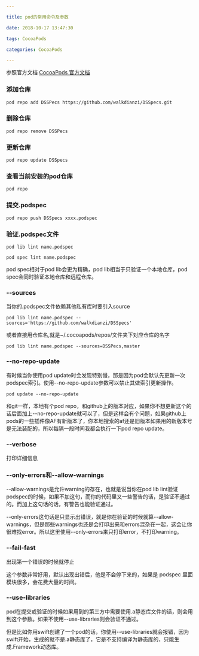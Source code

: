 ```yaml
---

title: pod的常用命令及参数

date: 2018-10-17 13:47:30

tags: CocoaPods

categories: CocoaPods

---
```


参照官方文档 [CocoaPods 官方文档](https://guides.cocoapods.org/terminal/commands.html)

### 添加仓库

	pod repo add DSSPecs https://github.com/walkdianzi/DSSpecs.git

### 删除仓库
	
	pod repo remove DSSPecs

### 更新仓库

	pod repo update DSSpecs

### 查看当前安装的pod仓库
	
	pod repo
	
### 提交.podspec
	
	pod repo push DSSpecs xxxx.podspec
	
### 验证.podspec文件
	
	pod lib lint name.podspec
	
	pod spec lint name.podspec

pod spec相对于pod lib会更为精确，pod lib相当于只验证一个本地仓库，pod spec会同时验证本地仓库和远程仓库。

### --sources

当你的.podspec文件依赖其他私有库时要引入source
	
	pod lib lint name.podspec --sources='https://github.com/walkdianzi/DSSpecs'
	
或者直接用仓库名,就是~/.cocoapods/repos/文件夹下对应仓库的名字
	
	pod lib lint name.podspec --sources=DSSPecs,master
	
### --no-repo-update
	
有时候当你使用pod update时会发现特别慢，那是因为pod会默认先更新一次podspec索引。使用--no-repo-update参数可以禁止其做索引更新操作。

	pod update --no-repo-update
	
和git一样，本地有个pod repo，和github上的版本对应，如果你不想更新这个的话后面加上--no-repo-update就可以了，但是这样会有个问题，如果github上pods的一些插件像AF有新版本了，你本地搜索的af还是旧版本如果用的新版本号是无法装配的，所以每隔一段时间我都会执行一下pod repo update。

### --verbose

打印详细信息

### --only-errors和--allow-warnings

--allow-warnings是允许warning的存在，也就是说当你在pod lib lint验证podspec的时候，如果不加这句，而你的代码里又一些警告的话，是验证不通过的。而加上这句话的话，有警告也能验证通过。

--only-errors这句话是只显示出错误，就是你在验证的时候就算--allow-warnings，但是那些warnings也还是会打印出来和errors混杂在一起，这会让你很难找error。所以这里使用--only-errors来只打印error，不打印warning。

### --fail-fast

出现第一个错误的时候就停止

这个参数非常好用，默认出现出错后，他是不会停下来的，如果是 podspec 里面模块很多，会花费大量的时间。

### --use-libraries

pod在提交或验证的时候如果用到的第三方中需要使用.a静态库文件的话，则会用到这个参数。如果不使用--use-libraries则会验证不通过。

但是比如你用swift创建了一个pod的话，你使用--use-libraries就会报错，因为swift开始，生成的就不是.a静态库了，它是不支持编译为静态库的，只能生成.Framework动态库。

